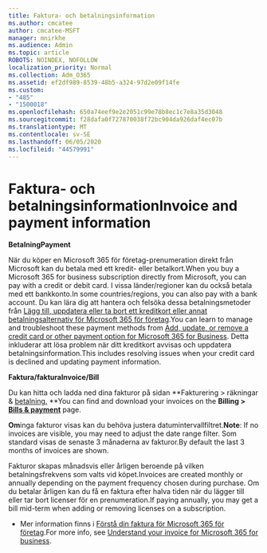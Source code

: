 ```yaml
---
title: Faktura- och betalningsinformation
ms.author: cmcatee
author: cmcatee-MSFT
manager: mnirkhe
ms.audience: Admin
ms.topic: article
ROBOTS: NOINDEX, NOFOLLOW
localization_priority: Normal
ms.collection: Adm_O365
ms.assetid: ef2df989-8539-48b5-a324-97d2e09f14fe
ms.custom:
- "485"
- "1500018"
ms.openlocfilehash: 650a74eef9e2e2051c99e78b8ec1c7e8a35d3048
ms.sourcegitcommit: f28dafa0f727870038f72bc904da926daf4ec07b
ms.translationtype: MT
ms.contentlocale: sv-SE
ms.lasthandoff: 06/05/2020
ms.locfileid: "44579991"
---
```

# <a name="invoice-and-payment-information"></a><span data-ttu-id="ece21-102">Faktura- och betalningsinformation</span><span class="sxs-lookup"><span data-stu-id="ece21-102">Invoice and payment information</span></span>

<span data-ttu-id="ece21-103">**Betalning**</span><span class="sxs-lookup"><span data-stu-id="ece21-103">**Payment**</span></span>

<span data-ttu-id="ece21-104">När du köper en Microsoft 365 för företag-prenumeration direkt från Microsoft kan du betala med ett kredit- eller betalkort.</span><span class="sxs-lookup"><span data-stu-id="ece21-104">When you buy a Microsoft 365 for business subscription directly from Microsoft, you can pay with a credit or debit card.</span></span>  <span data-ttu-id="ece21-105">I vissa länder/regioner kan du också betala med ett bankkonto.</span><span class="sxs-lookup"><span data-stu-id="ece21-105">In some countries/regions, you can also pay with a bank account.</span></span>  <span data-ttu-id="ece21-106">Du kan lära dig att hantera och felsöka dessa betalningsmetoder från [Lägg till, uppdatera eller ta bort ett kreditkort eller annat betalningsalternativ för Microsoft 365 för företag](https://go.microsoft.com/fwlink/?linkid=2118133).</span><span class="sxs-lookup"><span data-stu-id="ece21-106">You can learn to manage and troubleshoot these payment methods from [Add, update, or remove a credit card or other payment option for Microsoft 365 for Business](https://go.microsoft.com/fwlink/?linkid=2118133).</span></span>  <span data-ttu-id="ece21-107">Detta inkluderar att lösa problem när ditt kreditkort avvisas och uppdatera betalningsinformation.</span><span class="sxs-lookup"><span data-stu-id="ece21-107">This includes resolving issues when your credit card is declined and updating payment information.</span></span>

<span data-ttu-id="ece21-108">**Faktura/faktura**</span><span class="sxs-lookup"><span data-stu-id="ece21-108">**Invoice/Bill**</span></span>

<span data-ttu-id="ece21-109">Du kan hitta och ladda ned dina fakturor på sidan \*\*Fakturering > räkningar & [betalning.](https://go.microsoft.com/fwlink/p/?linkid=848039) \*\*</span><span class="sxs-lookup"><span data-stu-id="ece21-109">You can find and download your invoices on the **Billing > [Bills & payment](https://go.microsoft.com/fwlink/p/?linkid=848039)** page.</span></span>  

<span data-ttu-id="ece21-110">**Om**inga fakturor visas kan du behöva justera datumintervallfiltret.</span><span class="sxs-lookup"><span data-stu-id="ece21-110">**Note**: If no invoices are visible, you may need to adjust the date range filter.</span></span>  <span data-ttu-id="ece21-111">Som standard visas de senaste 3 månaderna av fakturor.</span><span class="sxs-lookup"><span data-stu-id="ece21-111">By default the last 3 months of invoices are shown.</span></span>

<span data-ttu-id="ece21-112">Fakturor skapas månadsvis eller årligen beroende på vilken betalningsfrekvens som valts vid köpet.</span><span class="sxs-lookup"><span data-stu-id="ece21-112">Invoices are created monthly or annually depending on the payment frequency chosen during purchase.</span></span>  <span data-ttu-id="ece21-113">Om du betalar årligen kan du få en faktura efter halva tiden när du lägger till eller tar bort licenser för en prenumeration.</span><span class="sxs-lookup"><span data-stu-id="ece21-113">If paying annually, you may get a bill mid-term when adding or removing licenses on a subscription.</span></span>
 
- <span data-ttu-id="ece21-114">Mer information finns i [Förstå din faktura för Microsoft 365 för företag](https://go.microsoft.com/fwlink/?linkid=2119101).</span><span class="sxs-lookup"><span data-stu-id="ece21-114">For more info, see [Understand your invoice for Microsoft 365 for business](https://go.microsoft.com/fwlink/?linkid=2119101).</span></span>
